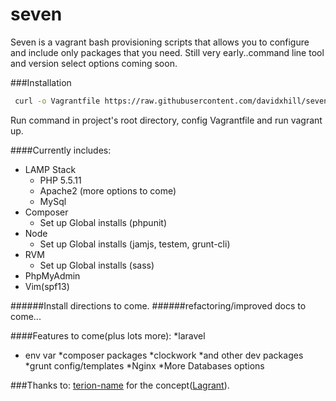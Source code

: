 seven
=====

Seven is a vagrant bash provisioning scripts that allows you to configure and include only packages that you need. Still very early..command line tool and version select options coming soon.

###Installation

````bash
 curl -o Vagrantfile https://raw.githubusercontent.com/davidxhill/seven/master/Vagrantfile
````
Run command in project's root directory, config Vagrantfile and run vagrant up.


####Currently includes:
* LAMP Stack
  * PHP 5.5.11
  * Apache2 (more options to come)
  * MySql
* Composer
  * Set up Global installs (phpunit)
* Node
  * Set up Global installs (jamjs, testem, grunt-cli)
* RVM
  * Set up Global installs (sass)
* PhpMyAdmin
* Vim(spf13)

######Install directions to come.
######refactoring/improved docs to come...

####Features to come(plus lots more):
*laravel
 * env var
  *composer packages
    *clockwork
    *and other dev packages
*grunt config/templates
*Nginx
*More Databases options


###Thanks to:
[terion-name](https://github.com/terion-name) for the concept([Lagrant](https://github.com/terion-name/Lagrant)).

